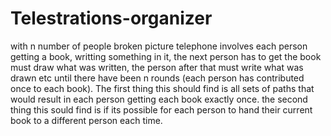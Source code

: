 # Telestrations-organizer
with n number of people broken picture telephone involves each person getting a book, writting something in it, 
the next person has to get the book must draw what was written, the person after that must write what was drawn etc 
until there have been n rounds (each person has contributed once to each book). 
The first thing this should find is all sets of paths that would result in each person getting each book exactly once. 
the second thing this sould find is if its possible for each person to hand their current book to a different person each time.
